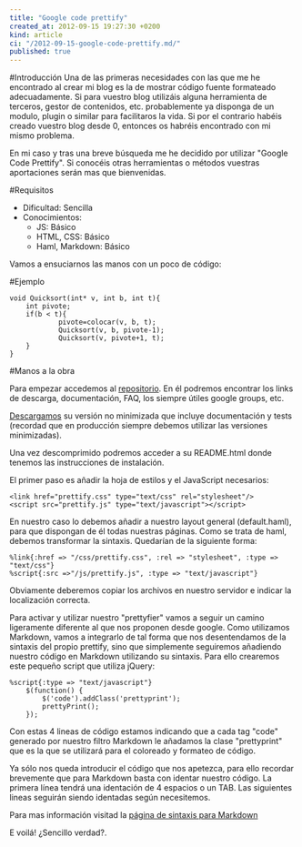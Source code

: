 ```yaml
---
title: "Google code prettify"
created_at: 2012-09-15 19:27:30 +0200
kind: article
ci: "/2012-09-15-google-code-prettify.md/"
published: true
---
```



#Introducción
Una de las primeras necesidades con las que me he encontrado al crear mi blog es la de mostrar código fuente formateado adecuadamente.
Si para vuestro blog utilizáis alguna herramienta de terceros, gestor de contenidos, etc. probablemente ya disponga de un modulo, plugin o similar para facilitaros la vida. Si por el contrario habéis creado vuestro blog desde 0, entonces os habréis encontrado con mi mismo problema.

En mi caso y tras una breve búsqueda me he decidido por utilizar "Google Code Prettify". 
Si conocéis otras herramientas o métodos vuestras aportaciones serán mas que bienvenidas.

#Requisitos
* Dificultad: Sencilla
* Conocimientos: 
	* JS: Básico
	* HTML, CSS: Básico
	* Haml, Markdown: Básico

Vamos a ensuciarnos las manos con un poco de código:

#Ejemplo

	void Quicksort(int* v, int b, int t){
    	int pivote;
     	if(b < t){
        		pivote=colocar(v, b, t);
        		Quicksort(v, b, pivote-1);
        		Quicksort(v, pivote+1, t);
     	}  
	}

#Manos a la obra

Para empezar accedemos al [repositorio](http://code.google.com/p/google-code-prettify/).
En él podremos encontrar los links de descarga, documentación, FAQ, los siempre útiles google groups, etc.

[Descargamos](http://code.google.com/p/google-code-prettify/downloads/detail?name=prettify-1-Jun-2011.tar.bz2&can=2&q=) su versión no minimizada que incluye documentación y tests (recordad que en producción siempre debemos utilizar las versiones minimizadas).

Una vez descomprimido podremos acceder a su README.html donde tenemos las instrucciones de instalación.

El primer paso es añadir la hoja de estilos y el JavaScript necesarios:


	<link href="prettify.css" type="text/css" rel="stylesheet"/>
	<script src="prettify.js" type="text/javascript"></script>

En nuestro caso lo debemos añadir a nuestro layout general (default.haml), para que dispongan de él todas nuestras páginas.
Como se trata de haml, debemos transformar la sintaxis. Quedarían de la siguiente forma:


	%link{:href => "/css/prettify.css", :rel => "stylesheet", :type => "text/css"}
	%script{:src =>"/js/prettify.js", :type => "text/javascript"}

Obviamente deberemos copiar los archivos en nuestro servidor e indicar la localización correcta.

Para activar y utilizar nuestro "prettyfier" vamos a seguir un camino ligeramente diferente al que nos proponen desde google.
Como utilizamos Markdown, vamos a integrarlo de tal forma que nos desentendamos de la sintaxis del propio prettify, sino que simplemente seguiremos añadiendo nuestro código en Markdown utilizando su sintaxis. 
Para ello crearemos este pequeño script que utiliza jQuery:


	%script{:type => "text/javascript"}
  		$(function() { 
  			$('code').addClass('prettyprint'); 
  			prettyPrint();
  		});

Con estas 4 lineas de código estamos indicando que a cada tag "code" generado por nuestro filtro Markdown le añadamos la clase "prettyprint" que es la que se utilizará para el coloreado y formateo de código.

Ya sólo nos queda introducir el código que nos apetezca, para ello recordar brevemente que para Markdown basta con identar nuestro código. La primera línea tendrá una identación de 4 espacios o un TAB. Las siguientes lineas seguirán siendo identadas según necesitemos.

Para mas información visitad la [página de sintaxis para Markdown](http://daringfireball.net/projects/markdown/syntax#code)

E voilá! ¿Sencillo verdad?.